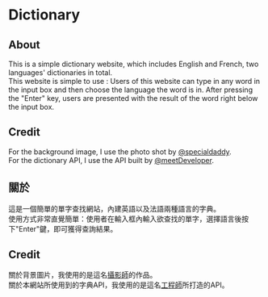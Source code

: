 # Dictionary

## About
This is a simple dictionary website, which includes English and French, two languages' dictionaries in total.  
This website is simple to use : Users of this website can type in any word in the input box and then choose the language the word is in. After pressing the "Enter" key, users are presented with the result of the word right below the input box.

## Credit
For the background image, I use the photo shot by [@specialdaddy](https://unsplash.com/@thepootphotographer).  
For the dictionary API, I use the API built by [@meetDeveloper](https://github.com/meetDeveloper).

## 關於
這是一個簡單的單字查找網站，內建英語以及法語兩種語言的字典。  
使用方式非常直覺簡單：使用者在輸入框內輸入欲查找的單字，選擇語言後按下"Enter"鍵，即可獲得查詢結果。

## Credit
關於背景圖片，我使用的是這名[攝影師](https://unsplash.com/@thepootphotographer)的作品。  
關於本網站所使用到的字典API，我使用的是這名[工程師](https://github.com/meetDeveloper)所打造的API。
